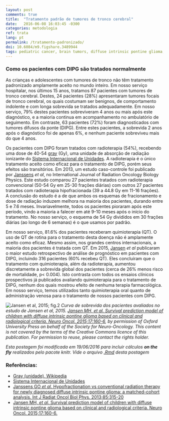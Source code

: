 ```yaml
---
layout: post
comments: true
title:  "Tratamento padrão de tumores de tronco cerebral"
date:   2016-06-08 16:03:45 -0300
categories: metodologia
ref: trata
lang: pt
permalink: /tratamento-padronizado/
doi: 10.6084/m9.figshare.3489944
tags: pediatric cancer, brain tumors, diffuse intrinsic pontine glioma, clinical trial, standard treatment, project valkyrie
---
```


### Como os pacientes com DIPG são tratados normalmente

As crianças e adolescentes com tumores de tronco não têm tratamento padronizado amplamente aceito no mundo inteiro. Em nosso serviço hospitalar, nos últimos 15 anos, tratamos 87 pacientes com tumores de tronco cerebral. Destes, 24 pacientes (28%) apresentaram tumores focais de tronco cerebral, os quais costumam ser benignos, de comportamento indolente e com longa sobrevida se tratados adequadamente. Em nosso serviço, 79% destes pacientes sobreviveram 4 anos ou mais após este diagnóstico, e a maioria continua em acompanhamento no ambulatório de seguimento. Em contraste, 63 pacientes (72%) foram diagnosticados com tumores difusos da ponte (DIPG). Entre estes pacientes, a sobrevida 2 anos após o diagnóstico foi de apenas 6%, e nenhum paciente sobreviveu mais do que 4 anos.

Os pacientes com DIPG foram tratados com radioterapia (54%), recebendo uma dose de 40-54 [gray][gray] (Gy), uma unidade de absorção de radiação ionizante do [Sistema Internacional de Unidades][si]. A radioterapia é o único tratamento aceito como eficaz para o tratamento de DIPG, porém seus efeitos são transitórios. Em 2013, um estudo caso-controle foi publicado por [Janssens][janssens] *et al*, no International Journal of Radiation Oncology Biology Physics. Este estudo comparou 27 pacientes tratados com radioterapia convencional (50-54 Gy em 25-30 frações diárias) com outros 27 pacientes tratados com radioterapia hipofracionada (39 a 44.8 Gy em 11-16 frações). A conclusão do estudo é a de que ambos os esquemas de fracionamento e dose de radiação induzem melhora na maioria dos pacientes, durando entre 5 e 7.6 meses. Invariavelmente, todos os pacientes pioraram após este período, vindo a maioria a falecer em até 9-10 meses após o início do tratamento. No nosso serviço, o esquema de 54 Gy divididos em 30 frações diárias (ao longo de 6 semanas) é o que usamos por padrão.

Em nosso serviço, 81.6% dos pacientes receberam quimioterapia (QT). O uso de QT de rotina para o tratamento desta doença não é amplamente aceito como eficaz. Mesmo assim, nos grandes centros internacionais, a maioria dos pacientes é tratada com QT. Em 2015, [Jansen][jansen] *et al* publicaram o maior estudo retrospectivo de análise de prognóstico em pacientes com DIPG, incluindo 316 pacientes (60% recebeu QT). Eles concluíram que o tratamento com quimioterapia, além da radioterapia, aumentou discretamente a sobrevida global dos pacientes (cerca de 26% menos risco de mortalidade, p< 0.004). Isto contrasta com todos os ensaios clínicos prospectivos já publicados avaliando quimioterapia para o tratamento de DIPG, nenhum dos quais mostrou efeito de nenhuma terapia farmacológica. Em nosso serviço, temos utilizados tanto quimioterapia oral quanto de administração venosa para o tratamento de nossos pacientes com DIPG.

![Jansen et al, 2015; fig.2](http://www.ncbi.nlm.nih.gov/pmc/articles/PMC4483042/bin/nou10402.jpg)
*Curva de sobrevida dos pacientes avaliados no estudo de Jansen et al, 2015. [Jansen MH, _et al_. Survival prediction model of children with diffuse intrinsic pontine glioma based on clinical and radiological criteria. Neuro Oncol. 2015;17:160-6][jansen], by permission of Oxford University Press on behalf of the Society for Neuro-Oncology.
This content is not covered by the terms of the Creative Commons licence of this publication. For permission to reuse, please contact the rights holder.*

_Esta postagem foi modificada em 19/06/2016 para incluir cálculos **on the fly** realizados pelo pacote knitr. Vide o arquivo [.Rmd](https://github.com/fhcflx/valkyrie/blob/gh-pages/_source/2016-06-08-Tratamento-padrão-de-tumores-de-tronco-cerebral.Rmd) desta postagem_

### Referências:

- [Gray (unidade), Wikipedia][gray]
- [Sistema Internacional de Unidades][si]
- [Janssens GO _et al_. Hypofractionation vs conventional
radiation therapy for newly diagnosed diffuse intrinsic pontine glioma: a
matched-cohort analysis. Int J Radiat Oncol Biol Phys. 2013;85:315-20][janssens]
- [Jansen MH, _et al_. Survival prediction model of children with diffuse
intrinsic pontine glioma based on clinical and radiological criteria. Neuro
Oncol. 2015;17:160-6.][jansen]


[gray]: https://en.wikipedia.org/wiki/Gray_(unit)
[si]: https://pt.wikipedia.org/wiki/Sistema_Internacional_de_Unidades
[janssens]: http://www.sciencedirect.com/science/article/pii/S0360301612005524?np=y
[jansen]: http://neuro-oncology.oxfordjournals.org/content/17/1/160.full
